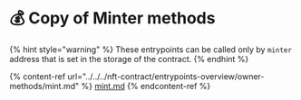 # 💰 Copy of Minter methods

{% hint style="warning" %}
These entrypoints can be called only by `minter` address that is set in the storage of the contract.
{% endhint %}

{% content-ref url="../../../nft-contract/entrypoints-overview/owner-methods/mint.md" %}
[mint.md](../../../nft-contract/entrypoints-overview/owner-methods/mint.md)
{% endcontent-ref %}
